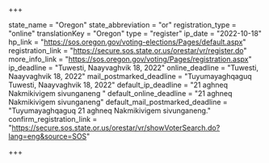 +++

state_name = "Oregon"
state_abbreviation = "or"
registration_type = "online"
translationKey = "Oregon"
type = "register"
ip_date = "2022-10-18"
hp_link = "https://sos.oregon.gov/voting-elections/Pages/default.aspx"
registration_link = "https://secure.sos.state.or.us/orestar/vr/register.do"
more_info_link = "https://sos.oregon.gov/voting/Pages/registration.aspx"
ip_deadline = "Tuwesti, Naayvaghvik 18, 2022"
online_deadline = "Tuwesti, Naayvaghvik 18, 2022"
mail_postmarked_deadline = "Tuyumayaghqaguq Tuwesti, Naayvaghvik 18, 2022"
default_ip_deadline = "21 aghneq Nakmikivigem sivunganeng "
default_online_deadline = "21 aghneq Nakmikivigem sivunganeng"
default_mail_postmarked_deadline = "Tuyumayaghqaguq 21 aghneq Nakmikivigem sivunganeng."
confirm_registration_link = "https://secure.sos.state.or.us/orestar/vr/showVoterSearch.do?lang=eng&source=SOS"

+++